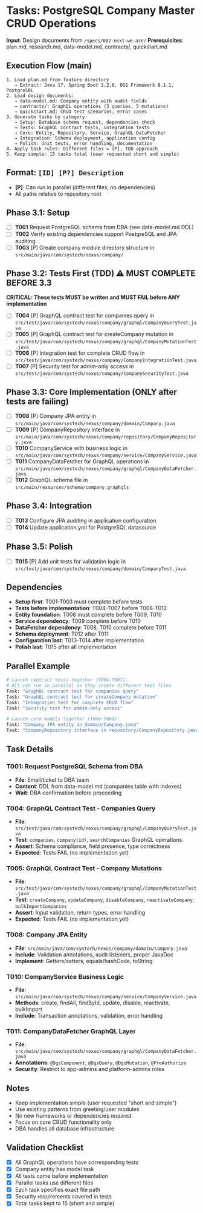 # Tasks: PostgreSQL Company Master CRUD Operations

**Input**: Design documents from `/specs/002-next-we-are/`
**Prerequisites**: plan.md, research.md, data-model.md, contracts/, quickstart.md

## Execution Flow (main)
```
1. Load plan.md from feature directory
   → Extract: Java 17, Spring Boot 3.2.0, DGS Framework 8.1.1, PostgreSQL
2. Load design documents:
   → data-model.md: Company entity with audit fields
   → contracts/: GraphQL operations (3 queries, 5 mutations)
   → quickstart.md: CRUD test scenarios, error cases
3. Generate tasks by category:
   → Setup: Database schema request, dependencies check
   → Tests: GraphQL contract tests, integration tests
   → Core: Entity, Repository, Service, GraphQL DataFetcher
   → Integration: Schema deployment, application config
   → Polish: Unit tests, error handling, documentation
4. Apply task rules: Different files = [P], TDD approach
5. Keep simple: 15 tasks total (user requested short and simple)
```

## Format: `[ID] [P?] Description`
- **[P]**: Can run in parallel (different files, no dependencies)
- All paths relative to repository root

## Phase 3.1: Setup
- [ ] **T001** Request PostgreSQL schema from DBA (see data-model.md DDL)
- [ ] **T002** Verify existing dependencies support PostgreSQL and JPA auditing
- [ ] **T003** [P] Create company module directory structure in `src/main/java/com/systech/nexus/company/`

## Phase 3.2: Tests First (TDD) ⚠️ MUST COMPLETE BEFORE 3.3
**CRITICAL: These tests MUST be written and MUST FAIL before ANY implementation**
- [ ] **T004** [P] GraphQL contract test for companies query in `src/test/java/com/systech/nexus/company/graphql/CompanyQueryTest.java`
- [ ] **T005** [P] GraphQL contract test for createCompany mutation in `src/test/java/com/systech/nexus/company/graphql/CompanyMutationTest.java`
- [ ] **T006** [P] Integration test for complete CRUD flow in `src/test/java/com/systech/nexus/company/CompanyIntegrationTest.java`
- [ ] **T007** [P] Security test for admin-only access in `src/test/java/com/systech/nexus/company/CompanySecurityTest.java`

## Phase 3.3: Core Implementation (ONLY after tests are failing)
- [ ] **T008** [P] Company JPA entity in `src/main/java/com/systech/nexus/company/domain/Company.java`
- [ ] **T009** [P] CompanyRepository interface in `src/main/java/com/systech/nexus/company/repository/CompanyRepository.java`
- [ ] **T010** CompanyService with business logic in `src/main/java/com/systech/nexus/company/service/CompanyService.java`
- [ ] **T011** CompanyDataFetcher for GraphQL operations in `src/main/java/com/systech/nexus/company/graphql/CompanyDataFetcher.java`
- [ ] **T012** GraphQL schema file in `src/main/resources/schema/company.graphqls`

## Phase 3.4: Integration
- [ ] **T013** Configure JPA auditing in application configuration
- [ ] **T014** Update application.yml for PostgreSQL datasource

## Phase 3.5: Polish
- [ ] **T015** [P] Add unit tests for validation logic in `src/test/java/com/systech/nexus/company/domain/CompanyTest.java`

## Dependencies
- **Setup first**: T001-T003 must complete before tests
- **Tests before implementation**: T004-T007 before T008-T012
- **Entity foundation**: T008 must complete before T009, T010
- **Service dependency**: T009 complete before T010
- **DataFetcher dependency**: T008, T010 complete before T011
- **Schema deployment**: T012 after T011
- **Configuration last**: T013-T014 after implementation
- **Polish last**: T015 after all implementation

## Parallel Example
```bash
# Launch contract tests together (T004-T007):
# All can run in parallel as they create different test files
Task: "GraphQL contract test for companies query"
Task: "GraphQL contract test for createCompany mutation"
Task: "Integration test for complete CRUD flow"
Task: "Security test for admin-only access"

# Launch core models together (T008-T009):
Task: "Company JPA entity in domain/Company.java"
Task: "CompanyRepository interface in repository/CompanyRepository.java"
```

## Task Details

### T001: Request PostgreSQL Schema from DBA
- **File**: Email/ticket to DBA team
- **Content**: DDL from data-model.md (companies table with indexes)
- **Wait**: DBA confirmation before proceeding

### T004: GraphQL Contract Test - Companies Query
- **File**: `src/test/java/com/systech/nexus/company/graphql/CompanyQueryTest.java`
- **Test**: `companies`, `company(id)`, `searchCompanies` GraphQL operations
- **Assert**: Schema compliance, field presence, type correctness
- **Expected**: Tests FAIL (no implementation yet)

### T005: GraphQL Contract Test - Company Mutations
- **File**: `src/test/java/com/systech/nexus/company/graphql/CompanyMutationTest.java`
- **Test**: `createCompany`, `updateCompany`, `disableCompany`, `reactivateCompany`, `bulkImportCompanies`
- **Assert**: Input validation, return types, error handling
- **Expected**: Tests FAIL (no implementation yet)

### T008: Company JPA Entity
- **File**: `src/main/java/com/systech/nexus/company/domain/Company.java`
- **Include**: Validation annotations, audit listeners, proper JavaDoc
- **Implement**: Getters/setters, equals/hashCode, toString

### T010: CompanyService Business Logic
- **File**: `src/main/java/com/systech/nexus/company/service/CompanyService.java`
- **Methods**: create, findAll, findById, update, disable, reactivate, bulkImport
- **Include**: Transaction annotations, validation, error handling

### T011: CompanyDataFetcher GraphQL Layer
- **File**: `src/main/java/com/systech/nexus/company/graphql/CompanyDataFetcher.java`
- **Annotations**: `@DgsComponent`, `@DgsQuery`, `@DgsMutation`, `@PreAuthorize`
- **Security**: Restrict to app-admins and platform-admins roles

## Notes
- Keep implementation simple (user requested "short and simple")
- Use existing patterns from greeting/user modules
- No new frameworks or dependencies required
- Focus on core CRUD functionality only
- DBA handles all database infrastructure

## Validation Checklist
- [x] All GraphQL operations have corresponding tests
- [x] Company entity has model task
- [x] All tests come before implementation
- [x] Parallel tasks use different files
- [x] Each task specifies exact file path
- [x] Security requirements covered in tests
- [x] Total tasks kept to 15 (short and simple)
